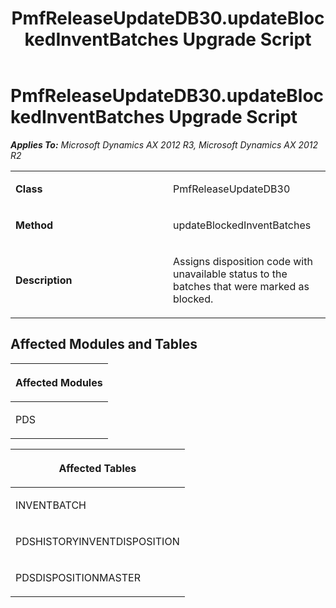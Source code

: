 ﻿---
title: PmfReleaseUpdateDB30.updateBlockedInventBatches Upgrade Script
TOCTitle: PmfReleaseUpdateDB30.updateBlockedInventBatches Upgrade Script
ms:assetid: 14a35435-72bc-bc0f-1a13-3d355e24c8e7
ms:mtpsurl: https://msdn.microsoft.com/en-us/library/JJ718519(v=AX.60)
ms:contentKeyID: 49706801
ms.date: 05/18/2015
mtps_version: v=AX.60
---

# PmfReleaseUpdateDB30.updateBlockedInventBatches Upgrade Script 


_**Applies To:** Microsoft Dynamics AX 2012 R3, Microsoft Dynamics AX 2012 R2_

<table>
<colgroup>
<col style="width: 50%" />
<col style="width: 50%" />
</colgroup>
<tbody>
<tr class="odd">
<td><p><strong>Class</strong></p></td>
<td><p>PmfReleaseUpdateDB30</p></td>
</tr>
<tr class="even">
<td><p><strong>Method</strong></p></td>
<td><p>updateBlockedInventBatches</p></td>
</tr>
<tr class="odd">
<td><p><strong>Description</strong></p></td>
<td><p>Assigns disposition code with unavailable status to the batches that were marked as blocked.</p></td>
</tr>
</tbody>
</table>


## Affected Modules and Tables

<table>
<colgroup>
<col style="width: 100%" />
</colgroup>
<thead>
<tr class="header">
<th><p>Affected Modules</p></th>
</tr>
</thead>
<tbody>
<tr class="odd">
<td><p>PDS</p></td>
</tr>
</tbody>
</table>


<table>
<colgroup>
<col style="width: 100%" />
</colgroup>
<thead>
<tr class="header">
<th><p>Affected Tables</p></th>
</tr>
</thead>
<tbody>
<tr class="odd">
<td><p>INVENTBATCH</p></td>
</tr>
<tr class="even">
<td><p>PDSHISTORYINVENTDISPOSITION</p></td>
</tr>
<tr class="odd">
<td><p>PDSDISPOSITIONMASTER</p></td>
</tr>
</tbody>
</table>

  


